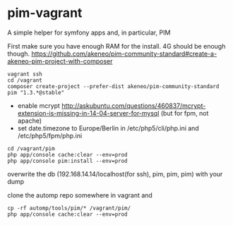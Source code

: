 # pim-vagrant
A simple helper for symfony apps and, in particular, PIM

First make sure you have enough RAM for the install. 4G should be enough though.
https://github.com/akeneo/pim-community-standard#create-a-akeneo-pim-project-with-composer

```
vagrant ssh
cd /vagrant
composer create-project --prefer-dist akeneo/pim-community-standard pim "1.3.*@stable"
```

* enable mcrypt http://askubuntu.com/questions/460837/mcrypt-extension-is-missing-in-14-04-server-for-mysql (but for fpm, not apache)
* set date.timezone to Europe/Berlin in /etc/php5/cli/php.ini and /etc/php5/fpm/php.ini

```
cd /vagrant/pim
php app/console cache:clear --env=prod
php app/console pim:install --env=prod
```

overwrite the db (192.168.14.14/localhost(for ssh), pim, pim, pim) with your dump

clone the automp repo somewhere in vagrant and 
```
cp -rf automp/tools/pim/* /vagrant/pim/
php app/console cache:clear --env=prod
```
